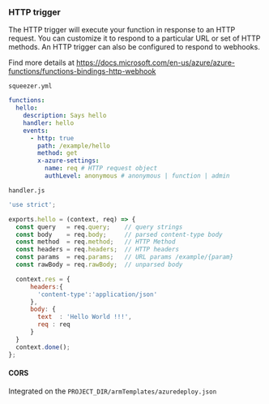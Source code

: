 ### HTTP trigger

The HTTP trigger will execute your function in response to an HTTP request. 
You can customize it to respond to a particular URL or set of HTTP methods. An HTTP trigger can also be configured to respond to webhooks.

Find more details at https://docs.microsoft.com/en-us/azure/azure-functions/functions-bindings-http-webhook

`squeezer.yml`

```yaml
functions:
  hello:
    description: Says hello
    handler: hello
    events:
      - http: true
        path: /example/hello
        method: get
        x-azure-settings:
          name: req # HTTP request object
          authLevel: anonymous # anonymous | function | admin

```

`handler.js`

```javascript
'use strict';

exports.hello = (context, req) => {
  const query   = req.query;    // query strings
  const body    = req.body;     // parsed content-type body
  const method  = req.method;   // HTTP Method
  const headers = req.headers;  // HTTP headers
  const params  = req.params;   // URL params /example/{param}
  const rawBody = req.rawBody;  // unparsed body

  context.res = {
      headers:{
        'content-type':'application/json'
      },
      body: {
        text  : 'Hello World !!!',
        req : req
      }
  }
  context.done();
};
```

#### CORS

Integrated on the `PROJECT_DIR/armTemplates/azuredeploy.json`
